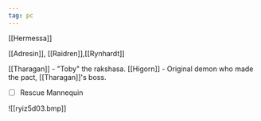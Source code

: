 ```yaml
---
tag: pc
---
```

[[Hermessa]]

[[Adresin]], [[Raidren]],[[Rynhardt]]

[[Tharagan]] - "Toby" the rakshasa.
[[Higorn]] - Original demon who made the pact, [[Tharagan]]'s boss.

- [ ] Rescue Mannequin

![[ryiz5d03.bmp]]